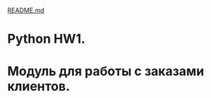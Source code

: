 [README.md](https://github.com/user-attachments/files/22260968/README.md)
# Python HW1.

# Модуль для работы с заказами клиентов.
